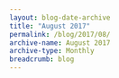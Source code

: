 ```yaml
---
layout: blog-date-archive
title: "August 2017"
permalink: /blog/2017/08/
archive-name: August 2017
archive-type: Monthly
breadcrumb: blog
---
```

